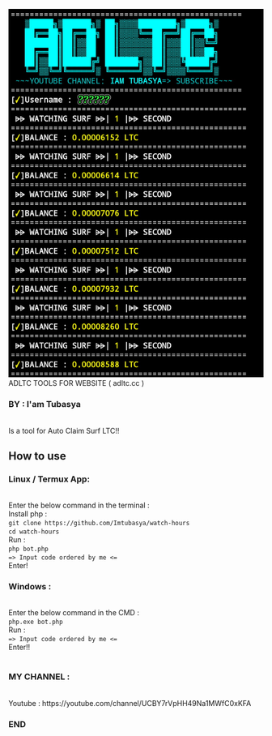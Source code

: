 ![Terkey Termux Key](imtubasya.jpg)
ADLTC TOOLS FOR WEBSITE ( adltc.cc )
<h3>BY : I'am Tubasya</h3>
<br>Is a tool for Auto Claim Surf LTC!!
<h2>How to use</h2>
<h3>Linux / Termux App:</h3>
<br>Enter the below command in the terminal :
<br>Install php :
<br><code>git clone https://github.com/Imtubasya/watch-hours</code>
<br><code>cd watch-hours</code>
<br>Run :
<br><code>php bot.php</code>
<br><code>=> Input code ordered by me <=</code>
<br>Enter!

<h3>Windows :</h3>
<br>Enter the below command in the CMD :
<br><code>php.exe bot.php</code>
<br>Run :
<br><code>=> Input code ordered by me <=</code>
<br>Enter!!
<br><br>
<h3>MY CHANNEL :</h3>
<br>Youtube : https://youtube.com/channel/UCBY7rVpHH49Na1MWfC0xKFA
<h3>END</h3>
